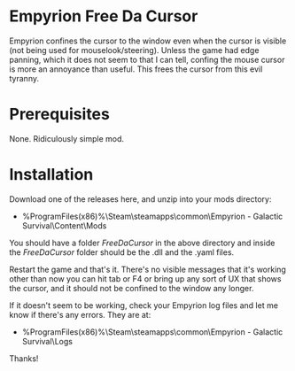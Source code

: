 # Empyrion Free Da Cursor

Empyrion confines the cursor to the window even when the cursor is visible (not being used for mouselook/steering). Unless the game had edge panning, which it does not seem to that I can tell, confing the mouse cursor is more an annoyance than useful. This frees the cursor from this evil tyranny.

# Prerequisites

None. Ridiculously simple mod.

# Installation

Download one of the releases here, and unzip into your mods directory:
* %ProgramFiles(x86)%\Steam\steamapps\common\Empyrion - Galactic Survival\Content\Mods

You should have a folder *FreeDaCursor* in the above directory and inside the *FreeDaCursor* folder should be the .dll and the .yaml files.

Restart the game and that's it. There's no visible messages that it's working other than now you can hit tab or F4 or bring up any sort of UX that shows the cursor, and it should not be confined to the window any longer.

If it doesn't seem to be working, check your Empyrion log files and let me know if there's any errors. They are at:

* %ProgramFiles(x86)%\Steam\steamapps\common\Empyrion - Galactic Survival\Logs

Thanks!
